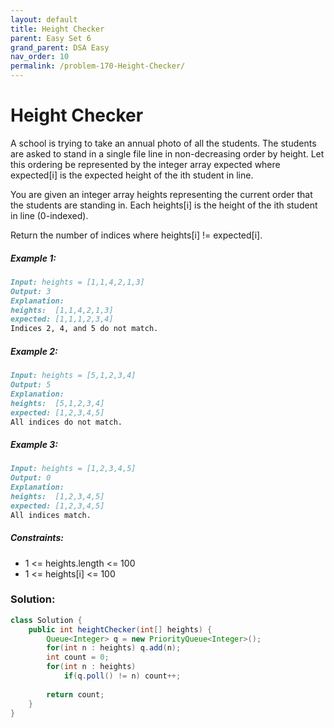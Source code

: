 ```yaml
---
layout: default
title: Height Checker
parent: Easy Set 6
grand_parent: DSA Easy
nav_order: 10
permalink: /problem-170-Height-Checker/
---
```

# Height Checker

A school is trying to take an annual photo of all the students. The students are asked to stand in a single file line in non-decreasing order by height. Let this ordering be represented by the integer array expected where expected[i] is the expected height of the ith student in line.

You are given an integer array heights representing the current order that the students are standing in. Each heights[i] is the height of the ith student in line (0-indexed).

Return the number of indices where heights[i] != expected[i].

##### Example 1:
```markdown
Input: heights = [1,1,4,2,1,3]
Output: 3
Explanation:
heights:  [1,1,4,2,1,3]
expected: [1,1,1,2,3,4]
Indices 2, 4, and 5 do not match.
```
##### Example 2:
```markdown
Input: heights = [5,1,2,3,4]
Output: 5
Explanation:
heights:  [5,1,2,3,4]
expected: [1,2,3,4,5]
All indices do not match.
```
##### Example 3:
```markdown
Input: heights = [1,2,3,4,5]
Output: 0
Explanation:
heights:  [1,2,3,4,5]
expected: [1,2,3,4,5]
All indices match.
```
##### Constraints:
* 1 <= heights.length <= 100
* 1 <= heights[i] <= 100

### Solution:
```java
class Solution {
    public int heightChecker(int[] heights) {
        Queue<Integer> q = new PriorityQueue<Integer>();
        for(int n : heights) q.add(n);
        int count = 0;
        for(int n : heights)
            if(q.poll() != n) count++;
        
        return count;
    }
}
```